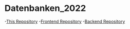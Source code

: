 # Datenbanken_2022

-[This Repository](https://github.com/ClaasMeints/Datenbanken_2022)
-[Frontend Repository](https://github.com/ClaasMeints/FridgeApp)
-[Backend Repository](https://github.com/ClaasMeints/fridge-backend)
